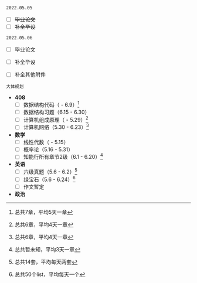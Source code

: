 `2022.05.05`

- [ ] ~~毕业论文~~
- [ ] ~~补全毕设~~

`2022.05.06`

- [ ] 毕业论文
- [ ] 补全毕设
- [ ] 补全其他附件



`大体规划`

* **408**
	- [ ] 数据结构代码（ - 6.9）[^1]
	- [ ] 数据结构习题（6.15 - 6.30）
	- [ ] 计算机组成原理（ - 5.29）[^2]
	- [ ] 计算机网络（5.30 - 6.23）[^3]

* **数学**
	- [ ] 线性代数（ - 5.15）
	- [ ] 概率论（5.16 - 5.31）
	- [ ] 知能行所有章节2级（6.1 - 6.20）[^4]
* **英语**
	- [ ] 六级真题（5.6 - 6.2）[^5]
	- [ ] 绿宝石（5.6 - 6.24）[^6]
	- [ ] 作文暂定
* **政治**



[^1]:总共7章，平均5天一章
[^2]: 总共6章，平均4天一章
[^3]: 总共6章，平均4天一章
[^4]: 总共暂未知，平均3天一章
[^5]: 总共14套，平均每天两套
[^6]: 总共50个list，平均每天一个